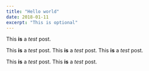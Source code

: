```yaml
---
title: "Hello world"
date: 2018-01-11
excerpt: "This is optional"
---
```

This **is** a _test_ post.

This **is** a _test_ post.
This **is** a _test_ post.
This **is** a _test_ post.

This **is** a _test_ post.
This **is** a _test_ post.
